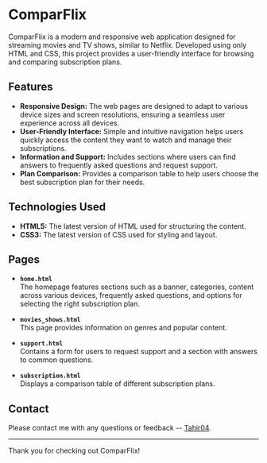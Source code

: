 # ComparFlix

ComparFlix is a modern and responsive web application designed for streaming movies and TV shows, similar to Netflix. Developed using only HTML and CSS, this project provides a user-friendly interface for browsing and comparing subscription plans.

## Features

- **Responsive Design:** The web pages are designed to adapt to various device sizes and screen resolutions, ensuring a seamless user experience across all devices.
- **User-Friendly Interface:** Simple and intuitive navigation helps users quickly access the content they want to watch and manage their subscriptions.
- **Information and Support:** Includes sections where users can find answers to frequently asked questions and request support.
- **Plan Comparison:** Provides a comparison table to help users choose the best subscription plan for their needs.

## Technologies Used

- **HTML5:** The latest version of HTML used for structuring the content.
- **CSS3:** The latest version of CSS used for styling and layout.

## Pages

- **`home.html`**  
  The homepage features sections such as a banner, categories, content across various devices, frequently asked questions, and options for selecting the right subscription plan.

- **`movies_shows.html`**  
  This page provides information on genres and popular content.

- **`support.html`**  
  Contains a form for users to request support and a section with answers to common questions.

- **`subscription.html`**  
  Displays a comparison table of different subscription plans.

## Contact

Please contact me with any questions or feedback -- [Tahir04](https://github.com/Tahir04).


---

Thank you for checking out ComparFlix!


